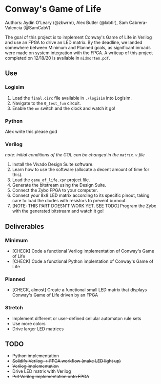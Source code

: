 # Conway's Game of Life
Authors: Aydin O'Leary (@zbwrm), Alex Butler (@lxbtlr), Sam Cabrera-Valencia (@SamCabV)

The goal of this project is to implement Conway's Game of Life in Verilog and use an FPGA to drive an LED matrix.
By the deadline, we landed somewhere between Minimum and Planned goals, as significant inroads were made on system integration with the FPGA.
A writeup of this project completed on 12/18/20 is available in `midmortem.pdf`.


## Use
### Logisim
1. Load the `final.circ` file available in `./logisim` into Logisim.
2. Navigate to the `0_test_fum` circuit.
3. Enable the `on` switch and the clock and watch it go!

### Python
Alex write this please god

### Verilog
_note: initial conditions of the GOL can be changed in the `matrix.v` file_
1. Install the Vivado Design Suite software.
2. Learn how to use the software (allocate a decent amount of time for this).
3. Load the `game_of_life.xpr` project file.
4. Generate the bitstream using the Design Suite.
5. Connect the Zybo FPGA to your computer.
6. Connect your 8x8 LED matrix according to its specific pinout, taking care to load the diodes with resistors to prevent burnout.
7. [NOTE: THIS PART DOESN'T WORK YET. SEE TODO] Program the Zybo with the generated bitstream and watch it go!



## Deliverables
### Minimum
 - [CHECK] Code a functional Verilog implementation of Conway's Game of Life
 - [CHECK] Code a functional Python implentation of Conway's Game of Life
### Planned
 - [CHECK, almost] Create a functional small LED matrix that displays Conway's Game of Life driven by an FPGA
### Stretch
 - Implement different or user-defined cellular automaton rule sets
 - Use more colors
 - Drive larger LED matrices

## TODO
 - ~~Python implementation~~
 - ~~Solidify Verilog -> FPGA workflow (make LED light up)~~
 - ~~Verilog implementation~~
 - Drive LED matrix with Verilog
 - ~~Put Verilog implementation onto FPGA~~
